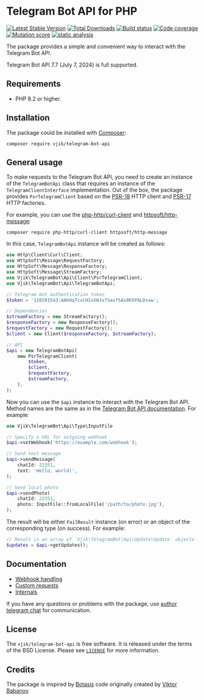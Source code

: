 # Telegram Bot API for PHP

[![Latest Stable Version](https://poser.pugx.org/vjik/telegram-bot-api/v/stable.png)](https://packagist.org/packages/vjik/telegram-bot-api)
[![Total Downloads](https://poser.pugx.org/vjik/telegram-bot-api/downloads.png)](https://packagist.org/packages/vjik/telegram-bot-api)
[![Build status](https://github.com/vjik/telegram-bot-api/workflows/build/badge.svg)](https://github.com/vjik/telegram-bot-api/actions?query=workflow%3Abuild)
[![Code coverage](https://codecov.io/gh/vjik/telegram-bot-api/graph/badge.svg?token=5SV9NWKMQZ)](https://codecov.io/gh/vjik/telegram-bot-api)
[![Mutation score](https://img.shields.io/endpoint?style=flat&url=https%3A%2F%2Fbadge-api.stryker-mutator.io%2Fgithub.com%2Fvjik%2Ftelegram-bot-api%2Fmaster)](https://dashboard.stryker-mutator.io/reports/github.com/vjik/telegram-bot-api/master)
[![static analysis](https://github.com/vjik/telegram-bot-api/workflows/static%20analysis/badge.svg)](https://github.com/vjik/telegram-bot-api/actions?query=workflow%3A%22static+analysis%22)

The package provides a simple and convenient way to interact with the Telegram Bot API.

Telegram Bot API 7.7 (July 7, 2024) is full supported.

## Requirements

- PHP 8.2 or higher.

## Installation

The package could be installed with [Composer](https://getcomposer.org/download/):

```shell
composer require vjik/telegram-bot-api
```

## General usage

To make requests to the Telegram Bot API, you need to create an instance of the `TelegramBotApi` class 
that requires an instance of the `TelegramClientInterface` implementation. Out of the box, the package provides `PsrTelegramClient` based on the [PSR-18](https://www.php-fig.org/psr/psr-18/) HTTP client
and [PSR-17](https://www.php-fig.org/psr/psr-17/) HTTP factories.

For example, you can use the [php-http/curl-client](https://github.com/php-http/curl-client) and [httpsoft/http-message](https://github.com/httpsoft/http-message):

```shell
composer require php-http/curl-client httpsoft/http-message
```

In this case, `TelegramBotApi` instance will be created as follows:

```php
use Http\Client\Curl\Client;
use HttpSoft\Message\RequestFactory;
use HttpSoft\Message\ResponseFactory;
use HttpSoft\Message\StreamFactory;
use Vjik\TelegramBot\Api\Client\PsrTelegramClient;
use Vjik\TelegramBot\Api\TelegramBotApi;

// Telegram bot authentication token
$token = '110201543:AAHdqTcvCH1vGWJxfSeofSAs0K5PALDsaw';

// Dependencies
$streamFactory = new StreamFactory();
$responseFactory = new ResponseFactory();
$requestFactory = new RequestFactory();
$client = new Client($responseFactory, $streamFactory);

// API
$api = new TelegramBotApi(
    new PsrTelegramClient(
        $token,
        $client,
        $requestFactory,
        $streamFactory,
    ),
);
```

Now you can use the `$api` instance to interact with the Telegram Bot API. Method names are the same as in the [Telegram Bot API documentation](https://core.telegram.org/bots/api). For example:

```php
use Vjik\TelegramBot\Api\Type\InputFile

// Specify a URL for outgoing webhook
$api->setWebhook('https://example.com/webhook');

// Send text message
$api->sendMessage(
    chatId: 22351, 
    text: 'Hello, world!',
);

// Send local photo
$api->sendPhoto(
    chatId: 22351, 
    photo: InputFile::fromLocalFile('/path/to/photo.jpg'),
);
```

The result will be either `FailResult` instance (on error) or an object of the corresponding type (on success). For example:

```php
// Result is an array of `Vjik\TelegramBot\Api\Update\Update` objects
$updates = $api->getUpdates();
```

## Documentation

- [Webhook handling](docs/webhook-handling.md)
- [Custom requests](docs/custom-requests.md)
- [Internals](docs/internals.md)

If you have any questions or problems with the package, use [author telegram chat](https://t.me/predvoditelev_chat) for communication.

## License

The `vjik/telegram-bot-api` is free software. It is released under the terms of the BSD License.
Please see [`LICENSE`](./LICENSE.md) for more information.

## Credits

The package is inspired by [Botasis](https://github.com/botasis) code originally created 
by [Viktor Babanov](https://github.com/viktorprogger).
